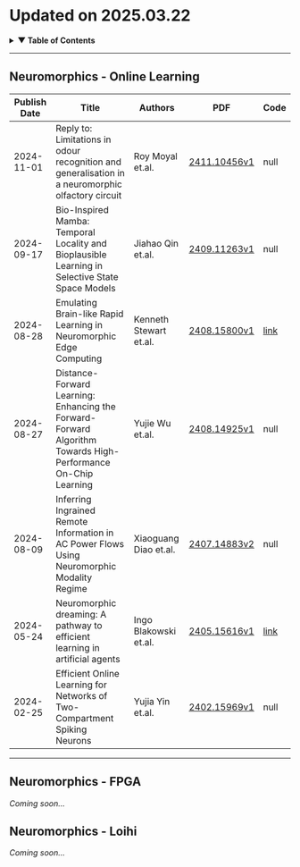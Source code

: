 # Updated on 2025.03.22

<details>
<summary><strong>▼ Table of Contents</strong></summary>

1. [Neuromorphics - Online Learning](#neuromorphics---online-learning)  
2. [Neuromorphics - FPGA](#neuromorphics---fpga)  
3. [Neuromorphics - Loihi](#neuromorphics---loihi)  
4. [Neuromorphics - Optimization](#neuromorphics---optimization)  
5. [Neuromorphics - Algorithm](#neuromorphics---algorithm)  
6. [Neuromorphics - Wireless](#neuromorphics---wireless)

</details>

---

## Neuromorphics - Online Learning

| Publish Date | Title | Authors | PDF | Code |
|--------------|-------|---------|-----|------|
| 2024-11-01 | Reply to: Limitations in odour recognition and generalisation in a neuromorphic olfactory circuit | Roy Moyal et.al. | [2411.10456v1](https://arxiv.org/abs/2411.10456v1) | null |
| 2024-09-17 | Bio-Inspired Mamba: Temporal Locality and Bioplausible Learning in Selective State Space Models | Jiahao Qin et.al. | [2409.11263v1](https://arxiv.org/abs/2409.11263v1) | null |
| 2024-08-28 | Emulating Brain-like Rapid Learning in Neuromorphic Edge Computing | Kenneth Stewart et.al. | [2408.15800v1](https://arxiv.org/abs/2408.15800v1) | [link](https://github.com/example/repo) |
| 2024-08-27 | Distance-Forward Learning: Enhancing the Forward-Forward Algorithm Towards High-Performance On-Chip Learning | Yujie Wu et.al. | [2408.14925v1](https://arxiv.org/abs/2408.14925v1) | null |
| 2024-08-09 | Inferring Ingrained Remote Information in AC Power Flows Using Neuromorphic Modality Regime | Xiaoguang Diao et.al. | [2407.14883v2](https://arxiv.org/abs/2407.14883v2) | null |
| 2024-05-24 | Neuromorphic dreaming: A pathway to efficient learning in artificial agents | Ingo Blakowski et.al. | [2405.15616v1](https://arxiv.org/abs/2405.15616v1) | [link](https://github.com/example/repo) |
| 2024-02-25 | Efficient Online Learning for Networks of Two-Compartment Spiking Neurons | Yujia Yin et.al. | [2402.15969v1](https://arxiv.org/abs/2402.15969v1) | null |

---

## Neuromorphics - FPGA
*Coming soon...*

## Neuromorphics - Loihi
*Coming soon...*

<!-- Add more sections as needed -->
